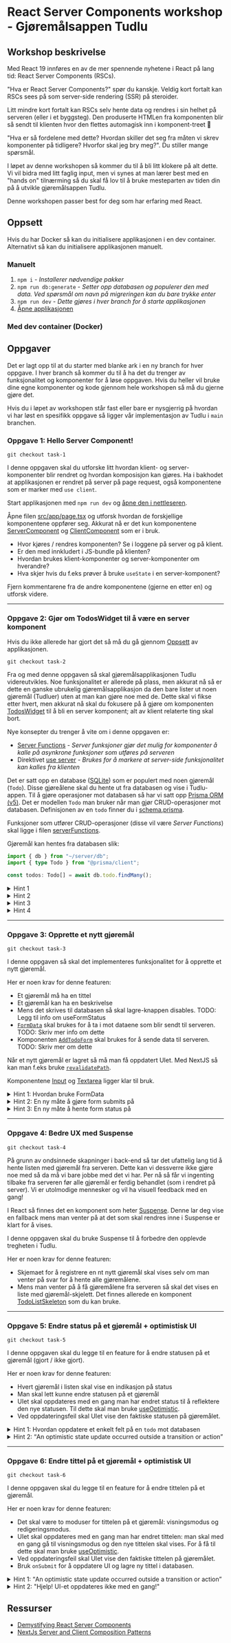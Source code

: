 # React Server Components workshop - Gjøremålsappen Tudlu

## Workshop beskrivelse

Med React 19 innføres en av de mer spennende nyhetene i React på lang tid: React Server Components (RSCs).

"Hva er React Server Components?" spør du kanskje. Veldig kort fortalt kan RSCs sees på som server-side rendering (SSR) på steroider.

Litt mindre kort fortalt kan RSCs selv hente data og rendres i sin helhet på serveren (eller i et byggsteg).
Den produserte HTMLen fra komponenten blir så sendt til klienten hvor den flettes automagisk inn i komponent-treet 🤯

"Hva er så fordelene med dette? Hvordan skiller det seg fra måten vi skrev komponenter på tidligere? Hvorfor skal jeg bry meg?". Du stiller mange spørsmål.

I løpet av denne workshopen så kommer du til å bli litt klokere på alt dette.
Vi vil bidra med litt faglig input, men vi synes at man lærer best med en "hands on" tilnærming så du skal få lov til å bruke mesteparten av tiden din på å utvikle gjøremålsappen Tudlu.

Denne workshopen passer best for deg som har erfaring med React.

## Oppsett

Hvis du har Docker så kan du initialisere applikasjonen i en dev container. Alternativt så kan du initialisere applikasjonen manuelt.

### Manuelt

1. `npm i` - _Installerer nødvendige pakker_
2. `npm run db:generate` - _Setter opp databasen og populerer den med data. Ved spørsmål om navn på migreringen kan du bare trykke enter_
3. `npm run dev` - _Dette gjøres i hver branch for å starte applikasjonen_
4. [Åpne applikasjonen](http://localhost:3000)

### Med dev container (Docker)

## Oppgaver

Det er lagt opp til at du starter med blanke ark i en ny branch for hver oppgave. I hver branch så kommer du til å ha det du trenger av funksjonalitet og komponenter for å løse oppgaven. Hvis du heller vil bruke dine egne komponenter og kode gjennom hele workshopen så må du gjerne gjøre det.

Hvis du i løpet av workshopen står fast eller bare er nysgjerrig på hvordan vi har løst en spesifikk oppgave så ligger vår implementasjon av Tudlu i `main` branchen.

### Oppgave 1: Hello Server Component!

```
git checkout task-1
```

I denne oppgaven skal du utforske litt hvordan klient- og server-komponenter blir rendret og hvordan komposisjon kan gjøres.
Ha i bakhodet at applikasjonen er rendret på server på page request, også komponentene som er marker med `use client`.

Start applikasjonen med `npm run dev` og [åpne den i nettleseren](http://localhost:3000).

Åpne filen [src/app/page.tsx](./src/app/page.tsx) og utforsk hvordan de forskjellige komponentene oppfører seg.
Akkurat nå er det kun komponentene [ServerComponent](./src/components/serverComponent.tsx) og [ClientComponent](./src/components/clientComponent.tsx) som er i bruk.

- Hvor kjøres / rendres komponenten? Se i loggene på server og på klient.
- Er den med innkludert i JS-bundle på klienten?
- Hvordan brukes klient-komponenter og server-komponenter om hverandre?
- Hva skjer hvis du f.eks prøver å bruke `useState` i en server-komponent?

Fjern kommentarene fra de andre komponentene (gjerne en etter en) og utforsk videre.

---

### Oppgave 2: Gjør om TodosWidget til å være en server komponent

Hvis du ikke allerede har gjort det så må du gå gjennom [Oppsett](#oppsett) av applikasjonen.

```
git checkout task-2
```

Fra og med denne oppgaven så skal gjøremålsapplikasjonen Tudlu videreutvikles. Noe funksjonalitet er allerede på plass, men akkurat nå så er dette en ganske ubrukelig gjøremålsapplikasjon da den bare lister ut noen gjøremål (Tudluer) uten at man kan gjøre noe med de.
Dette skal vi fikse etter hvert, men akkurat nå skal du fokusere på å gjøre om komponenten [TodosWidget](./src/components/todoList/todosWidget.tsx) til å bli en server komponent; alt av klient relaterte ting skal bort.

Nye konsepter du trenger å vite om i denne oppgaven er:

- [Server Functions](https://react.dev/reference/rsc/server-functions) - _Server funksjoner gjør det mulig for komponenter å kalle på asynkrone funksjoner som utføres på serveren_
- Direktivet [use server](https://react.dev/reference/rsc/use-server) - _Brukes for å markere at server-side funksjonalitet kan kalles fra klienten_

Det er satt opp en database ([SQLite](https://www.sqlite.org/)) som er populert med noen gjøremål (`Todo`).
Disse gjøreålene skal du hente ut fra databasen og vise i Tudlu-appen.
Til å gjøre operasjoner mot databasen så har vi satt opp [Prisma ORM (v5)](https://www.prisma.io/docs/orm). Det er modellen `Todo` man bruker når man gjør CRUD-operasjoner mot databasen. Definisjonen av en `todo` finner du i [schema.prisma](./prisma/schema.prisma).

Funksjoner som utfører CRUD-operasjoner (disse vil være _Server Functions_) skal ligge i filen [serverFunctions](./src/server/serverFunctions.ts).

Gjøremål kan hentes fra databasen slik:

```ts
import { db } from "~/server/db";
import { type Todo } from "@prisma/client";

const todos: Todo[] = await db.todo.findMany();
```

<details>
  <summary>Hint 1</summary>
  <p>Selve datahentingen gjøres i <code>TodosWidget</code></p>
</details>
<details>
  <summary>Hint 2</summary>
  <p>Klienten må kunne hente data fra serveren på en eller annen måte</p>
</details>
<details>
  <summary>Hint 3</summary>
  <p><code>'use server';</code></p>
</details>
<details>
  <summary>Hint 4</summary>
  <p>Det kan være en god ide å ha server-funksjoner samlet i en egen fil.</p>
</details>

---

### Oppgave 3: Opprette et nytt gjøremål

```
git checkout task-3
```

I denne oppgaven så skal det implementeres funksjonalitet for å opprette et nytt gjøremål.

Her er noen krav for denne featuren:

- Et gjøremål må ha en tittel
- Et gjøremål kan ha en beskrivelse
- Mens det skrives til databasen så skal lagre-knappen disables. TODO: Legg til info om useFormStatus
- [`FormData`](https://developer.mozilla.org/en-US/docs/Web/API/FormData) skal brukes for å ta i mot dataene som blir sendt til serveren. TODO: Skriv mer info om dette
- Komponenten [`AddTodoForm`](./src/components/addTodoForm.tsx) skal brukes for å sende data til serveren. TODO: Skriv mer om dette

Når et nytt gjøremål er lagret så må man få oppdatert UIet. Med NextJS så kan man f.eks bruke [`revalidatePath`](https://nextjs.org/docs/app/api-reference/functions/revalidatePath).

Komponentene [Input](./src/components/ui/input.tsx) og [Textarea](./src/components/ui/textarea.tsx) ligger klar til bruk.

<details>
  <summary>Hint 1: Hvordan bruke FormData</summary>
  <p>
    <pre>
      <code>
      function addTodo(formData: FormData) {
        const todo = {
          title: formData.get("title") as string,
          description: formData.get("description") as string | null,
        };
      }
      </code>
    </pre>
  </p>
</details>
<details>
  <summary>Hint 2: En ny måte å gjøre form submits på</summary>
  <p>Bruk en <i>Server Function</i> for å gjøre form submit</p>
  <p><a href="https://react.dev/reference/react-dom/components/form#handle-form-submission-with-a-server-function">Dokumentasjon</a></p>
</details>
<details>
  <summary>Hint 3: En ny måte å hente form status på</summary>
  <p>Bruk <code>useFormStatus</code> for å sette <code>disabled</code> på lagre-knappen</p>
  <p><a href="https://react.dev/reference/react-dom/components/form#display-a-pending-state-during-form-submission">Dokumentasjon</a></p>
</details>

---

### Oppgave 4: Bedre UX med Suspense

```
git checkout task-4
```

På grunn av ondsinnede skapninger i back-end så tar det ufattelig lang tid å hente listen med gjøremål fra serveren.
Dette kan vi dessverre ikke gjøre noe med så da må vi bare jobbe med det vi har.
Per nå så får vi ingenting tilbake fra serveren før alle gjøremål er ferdig behandlet (som i rendret på server). Vi er utolmodige mennesker og vil ha visuell feedback med en gang!

I React så finnes det en komponent som heter [Suspense](https://react.dev/reference/react/Suspense). Denne lar deg vise en fallback mens man venter på at det som skal rendres inne i Suspense er klart for å vises.

I denne oppgaven skal du bruke Suspense til å forbedre den opplevde tregheten i Tudlu.

Her er noen krav for denne featuren:

- Skjemaet for å registrere en nt nytt gjøremål skal vises selv om man venter på svar for å hente alle gjøremålene.
- Mens man venter på å få gjøremålene fra serveren så skal det vises en liste med gjøremål-skjelett. Det finnes allerede en komponent [TodoListSkeleton](./src/components/todoList/todoListSkeleton.tsx) som du kan bruke.

---

### Oppgave 5: Endre status på et gjøremål + optimistisk UI

```
git checkout task-5
```

I denne oppgaven skal du legge til en feature for å endre statusen på et gjøremål (gjort / ikke gjort).

Her er noen krav for denne featuren:

- Hvert gjøremål i listen skal vise en indikasjon på status
- Man skal lett kunne endre statusen på et gjøremål
- UIet skal oppdateres med en gang man har endret status til å reflektere den nye statusen. Til dette skal man bruke [useOptimistic](https://react.dev/reference/react/useOptimistic).
- Ved oppdateringsfeil skal UIet vise den faktiske statusen på gjøremålet.

<details>
  <summary>Hint 1: Hvordan oppdatere et enkelt felt på en <code>todo</code> mot databasen</summary>
  <p>
    <pre>
      <code>
        db.todo.update({
          where: {
            id,
          },
          data: {
            done,
          },
        });
      </code>
    </pre>
  </p>
</details>
<details>
  <summary>Hint 2: <q>An optimistic state update occurred outside a transition or action</q></summary>
  <p>Bruk <code><a href="https://react.dev/reference/react/useTransition">useTransition</a></code></p>
</details>

---

### Oppgave 6: Endre tittel på et gjøremål + optimistisk UI

```
git checkout task-6
```

I denne oppgaven skal du legge til en feature for å endre tittelen på et gjøremål.

Her er noen krav for denne featuren:

- Det skal være to moduser for tittelen på et gjøremål: visningsmodus og redigeringsmodus.
- UIet skal oppdateres med en gang man har endret tittelen: man skal med en gang gå til visningsmodus og den nye tittelen skal vises. For å få til dette skal man bruke [useOptimistic](https://react.dev/reference/react/useOptimistic).
- Ved oppdateringsfeil skal UIet vise den faktiske tittelen på gjøremålet.
- Bruk `onSubmit` for å oppdatere UI og lagre ny tittel i databasen.

<details>
  <summary>Hint 1: <q>An optimistic state update occurred outside a transition or action</q></summary>
  <p>Bruk <code><a href="https://react.dev/reference/react/useTransition">useTransition</a></code></p>
</details>
<details>
  <summary>Hint 2: "Hjelp! UI-et oppdateres ikke med en gang!"</summary>
  Metoden som oppdaterer modusen for tittelen skal ikke være inne i <code>useTransition</code>.
</details>

## Ressurser

- [Demystifying React Server Components](https://demystifying-rsc.vercel.app/)
- [NextJs Server and Client Composition Patterns](https://nextjs.org/docs/app/building-your-application/rendering/composition-patterns)
